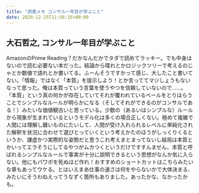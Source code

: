 ```yaml
---
title: "読書メモ コンサル一年目が学ぶこと"
date: 2020-12-25T11:58:15+09:00
---
```


## 大石哲之, コンサル一年目が学ぶこと

AmazonのPrime Reading？だかなんだかでタダで読めてラッキー。でも中身はないので読む必要ない本だった。結論から喋れとかロジックツリーで考えるのじゃとか数値で語れとか書いてる。ふーんそうですかって感じ、大したこと書いてない。「情報」ではなく「本質」を提示しよう！とか言っててマジしょうもないなって思った。俺は本質っていう言葉を使うやつを信頼していないので……。「本質」という真の何かが存在していてそれが覆われているベールをとりはらうことでシンプルなルールが明らかになる（そしてそれができるのがコンサルである！）みたいな価値観古いと思っている。少数の（あるいはシンプルな）ルールから現象が生まれているというモデル化は多くの場合正しくない。極めて複雑で人間には理解し難いものにたいして、人間が受け入れられるレベルに単純化された解釈を状況に合わせて選びとっていくという考えかたのほうがしっくりくるというか、謙虚かつ実際的な姿勢だと思うこれ考えまとまってないし結局は本質とかいってエラそうにしてるやつがムカつくというだけですすんません、本質と呼ばれるシンプルなルールで事実が十分に説明できるという思想がなんか気に入らない。他にもパワポを死ぬほど作れ！おすすめのショートカットはこちらみたいな章もあってウケる。とはいえまあ仕事の速さは何をやらないかで大体決まる、みたいにそうわねえってうなずく箇所もありました。あったかな、なかったかも。
